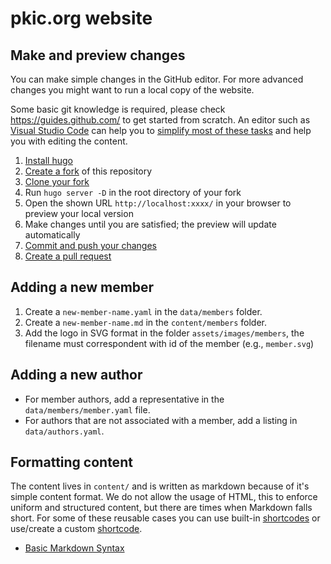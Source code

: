 # pkic.org website

## Make and preview changes
You can make simple changes in the GitHub editor. For more advanced changes you might want to run a local copy of the website.

Some basic git knowledge is required, please check https://guides.github.com/ to get started from scratch. An editor such as [Visual Studio Code](https://code.visualstudio.com/) can help you to [simplify most of these tasks](https://code.visualstudio.com/docs/editor/github) and help you with editing the content.

1. [Install hugo](https://gohugo.io/getting-started/installing/#quick-install)
2. [Create a fork](https://guides.github.com/activities/forking/#fork) of this repository
3. [Clone your fork](https://guides.github.com/activities/forking/#clone)
2. Run `hugo server -D` in the root directory of your fork
3. Open the shown URL `http://localhost:xxxx/` in your browser to preview your local version
4. Make changes until you are satisfied; the preview will update automatically
5. [Commit and push your changes](https://guides.github.com/activities/forking/#making-changes)
6. [Create a pull request](https://guides.github.com/activities/forking/#making-a-pull-request)

## Adding a new member
1. Create a `new-member-name.yaml` in the `data/members` folder.
2. Create a `new-member-name.md` in the `content/members` folder.
3. Add the logo in SVG format in the folder `assets/images/members`, the filename must correspondent with id of the member (e.g., `member.svg`)

## Adding a new author
- For member authors, add a representative in the `data/members/member.yaml` file.
- For authors that are not associated with a member, add a listing in `data/authors.yaml`.

## Formatting content
The content lives in `content/` and is written as markdown because of it's simple content format. We do not allow the usage of HTML, this to enforce uniform and structured content, but there are times when Markdown falls short. For some of these reusable cases you can use built-in [shortcodes](https://gohugo.io/content-management/shortcodes/) or use/create a custom [shortcode](https://gohugo.io/templates/shortcode-templates/).

- [Basic Markdown Syntax](https://www.markdownguide.org/basic-syntax/)
